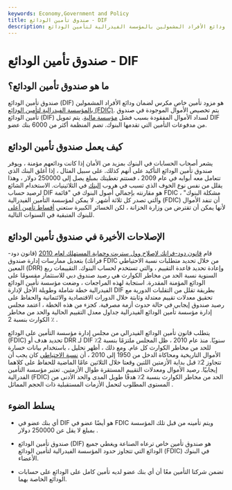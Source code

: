 ```yaml
---
keywords: Economy,Government and Policy
title: صندوق تأمين الودائع - DIF
description: يؤمن صندوق تأمين الودائع على ودائع الأفراد المشمولين بالمؤسسة الفيدرالية لتأمين الودائع (FDIC).
---
```


# صندوق تأمين الودائع - DIF
## ما هو صندوق تأمين الودائع؟

صندوق تأمين الودائع (DIF) هو مزود تأمين خاص مكرس لضمان ودائع الأفراد المشمولين [بالمؤسسة الفيدرالية لتأمين الودائع (FDIC)](/fdic). يتم تخصيص الأموال الموجودة في صندوق تأمين الودائع (DIF) لسداد الأموال المفقودة بسبب فشل [مؤسسة مالية](/financialinstitution). يتم تمويل DIF من مدفوعات التأمين التي تقدمها البنوك. تضم المنظمة أكثر من 6000 بنك عضو.

## كيف يعمل صندوق تأمين الودائع

يشعر أصحاب الحسابات في البنوك بمزيد من الأمان إذا كانت ودائعهم مؤمنة ، ويوفر صندوق تأمين الودائع التأكيد على أنهم كذلك. على سبيل المثال ، إذا أغلق البنك الذي تتعامل معه أبوابه في عام 2009 ، فستتم تغطيتك بمبلغ يصل إلى 250000 دولار ، وهذا يقلل من نفس نوع الخوف الذي تسبب في هروب [البنك](/bankrun) في الثلاثينيات. الاستخدام الشائع لرصيد حساب DIF هو مقارنته بإجمالي أصول البنوك في "قائمة FDIC مشكلة البنوك" ، والتي تصدر كل ثلاثة أشهر. لا يمكن لمؤسسة التأمين الفيدرالية (FDIC) أن تنفد الأموال لأنها يمكن أن تقترض من وزارة الخزانة ، لكن الخسائر الكبيرة ستعني [أقساط تأمين أعلى](/premium) للبنوك المتبقية في السنوات التالية.

## الإصلاحات الأخيرة في صندوق تأمين الودائع

قام [قانون دود-فرانك لإصلاح وول ستريت وحماية المستهلك لعام 2010](/dodd-frank-financial-regulatory-reform-bill) (قانون دود-فرانك) بتعديل ممارسات إدارة صندوق FDIC من خلال تحديد متطلبات نسبة الاحتياطي المعين (DRR) وإعادة تحديد قاعدة التقييم ، والتي تستخدم لحساب البنوك. التقييمات ربع السنوية نسبة الحد من مخاطر الكوارث هي رصيد صندوق دبي للاستثمار مقسومًا على الودائع المؤمنة المقدرة. استجابة لهذه المراجعات ، وضعت مؤسسة تأمين الودائع الفيدرالية خطة شاملة وطويلة الأجل لإدارة DIF بطريقة تقلل من التقلبات الدورية مع تحقيق معدلات تقييم معتدلة وثابتة خلال الدورات الاقتصادية والائتمانية والحفاظ على رصيد صندوق إيجابي في حالة حدوث أزمة مصرفية. كجزء من هذه الخطة ، اعتمد مجلس إدارة مؤسسة تأمين الودائع الفيدرالية جداول معدل التقييم الحالية والحد من مخاطر الكوارث بنسبة 2 ٪ .

يتطلب قانون تأمين الودائع الفيدرالي من مجلس إدارة مؤسسة التأمين على الودائع (FDIC) تحديد هدف أو DRR لـ DIF سنويًا. منذ عام 2010 ، ظل المجلس ملتزمًا بنسبة 2٪ للحد من مخاطر الكوارث كل عام. ومع ذلك ، أظهر تحليل ، باستخدام بيانات خسارة الأموال التاريخية ومحاكاة الدخل من 1950 إلى 2010 ، أن [نسبة الاحتياطي](/reserveratio) كان يجب أن تتجاوز 2٪ قبل بداية الأزمتين اللتين وقعتا خلال الثلاثين عامًا الماضية للحفاظ على كلاهما إيجابيًا. رصيد الأموال ومعدلات التقييم المستقرة طوال الأزمتين. تعتبر مؤسسة التأمين الفدرالية (FDIC) الحد من مخاطر الكوارث بنسبة 2٪ هدفًا طويل المدى والحد الأدنى من المستوى المطلوب لتحمل الأزمات المستقبلية ذات الحجم المماثل .

## يسلط الضوء

- أي بنك عضو في DIF هو أيضًا عضو في FDIC ويتم تأمينه من قبل تلك المؤسسة بمبلغ لا يقل عن 250000 دولار .

- صندوق تأمين الودائع (DIF) هو صندوق تأمين خاص ترعاه الصناعة ويغطي جميع الودائع التي تتجاوز حدود المؤسسة الفيدرالية لتأمين الودائع (FDIC) في البنوك الأعضاء.

- تضمن شركتا التأمين معًا أن أي بنك عضو لديه تأمين كامل على الودائع على حسابات الودائع الخاصة بهما.

